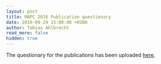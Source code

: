 ```yaml
---
layout: post
title: MAPC 2016 Publication questionary
date: 2016-09-29 15:00:00 +0200
author: Tobias Ahlbrecht
read_more: false
hidden: true
---
```


The questionary for the publications has been uploaded [here](/2016/questionary.zip).
